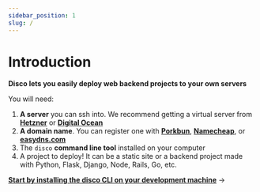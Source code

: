 ```yaml
---
sidebar_position: 1
slug: /
---
```


# Introduction

**Disco lets you easily deploy web backend projects to your own servers**

You will need:
1. **A server** you can ssh into. We recommend getting a virtual server from **[Hetzner](https://www.hetzner.com/cloud/)** or **[Digital Ocean](https://www.digitalocean.com/)**
2. **A domain name**. You can register one with **[Porkbun](https://porkbun.com/)**, **[Namecheap](https://www.namecheap.com/)**, or **[easydns.com](https://easydns.com/)**
3. The `disco` **command line tool** installed on your computer
4. A project to deploy! It can be a static site or a backend project made with Python, Flask, Django, Node, Rails, Go, etc.

**[Start by installing the disco CLI on your development machine](/get-started/install-the-cli)** →